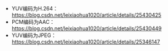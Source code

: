 * YUV编码为H.264：https://blog.csdn.net/leixiaohua1020/article/details/25430425
* PCM编码为AAC：https://blog.csdn.net/leixiaohua1020/article/details/25430449
* YUV编码为JPEG：https://blog.csdn.net/leixiaohua1020/article/details/25346147

